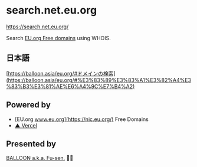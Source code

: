 # search.net.eu.org

<https://search.net.eu.org/>

Search [EU.org Free domains](https://nic.eu.org/) using WHOIS.

## 日本語

[https://balloon.asia/eu.org/#ドメインの検索](https://balloon.asia/eu.org/#%E3%83%89%E3%83%A1%E3%82%A4%E3%83%B3%E3%81%AE%E6%A4%9C%E7%B4%A2)

## Powered by

- [EU.org www.eu.org](https://nic.eu.org/) Free Domains
- [▲ Vercel](https://vercel.com/)

## Presented by 

[BALLOON a.k.a. Fu-sen.](https://balloon.cm/) 🎈😍
